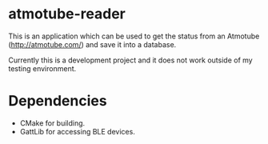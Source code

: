 # atmotube-reader

This is an application which can be used to get the status from an
Atmotube (http://atmotube.com/) and save it into a database.

Currently this is a development project and it does not work outside
of my testing environment.

# Dependencies

- CMake for building.
- GattLib for accessing BLE devices.
